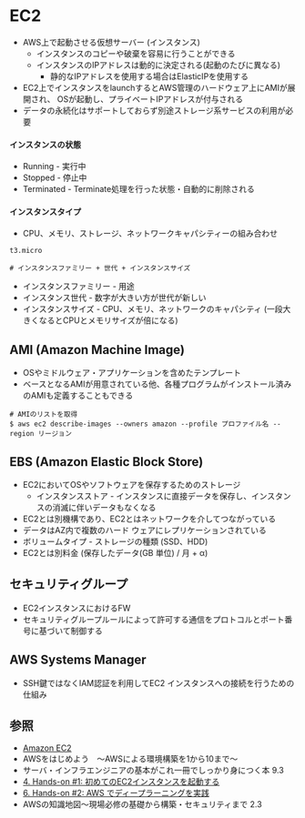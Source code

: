 # EC2
- AWS上で起動させる仮想サーバー (インスタンス)
  - インスタンスのコピーや破棄を容易に行うことができる
  - インスタンスのIPアドレスは動的に決定される(起動のたびに異なる)
    - 静的なIPアドレスを使用する場合はElasticIPを使用する
- EC2上でインスタンスをlaunchするとAWS管理のハードウェア上にAMIが展開され、
  OSが起動し、プライベートIPアドレスが付与される
- データの永続化はサポートしておらず別途ストレージ系サービスの利用が必要

#### インスタンスの状態
- Running - 実行中
- Stopped - 停止中
- Terminated - Terminate処理を行った状態・自動的に削除される

#### インスタンスタイプ
- CPU、メモリ、ストレージ、ネットワークキャパシティーの組み合わせ

```
t3.micro

# インスタンスファミリー + 世代 + インスタンスサイズ
```

- インスタンスファミリー - 用途
- インスタンス世代 - 数字が大きい方が世代が新しい
- インスタンスサイズ - CPU、メモリ、ネットワークのキャパシティ (一段大きくなるとCPUとメモリサイズが倍になる)

## AMI (Amazon Machine Image)
- OSやミドルウェア・アプリケーションを含めたテンプレート
- ベースとなるAMIが用意されている他、各種プログラムがインストール済みのAMIも定義することもできる

```
# AMIのリストを取得
$ aws ec2 describe-images --owners amazon --profile プロファイル名 --region リージョン
```

## EBS (Amazon Elastic Block Store)
- EC2においてOSやソフトウェアを保存するためのストレージ
  - インスタンスストア - インスタンスに直接データを保存し、インスタンスの消滅に伴いデータもなくなる
- EC2とは別機構であり、EC2とはネットワークを介してつながっている
- データはAZ内で複数のハード ウェアにレプリケーションされている
- ボリュームタイプ - ストレージの種類 (SSD、HDD)
- EC2とは別料金 (保存したデータ(GB 単位) / 月 + α)

## セキュリティグループ
- EC2インスタンスにおけるFW
- セキュリティグループルールによって許可する通信をプロトコルとポート番号に基づいて制御する

## AWS Systems Manager
- SSH鍵ではなくIAM認証を利用してEC2 インスタンスへの接続を行うための仕組み

## 参照
- [Amazon EC2](https://aws.amazon.com/jp/ec2/?nc2=h_ql_prod_fs_ec2)
- AWSをはじめよう　～AWSによる環境構築を1から10まで～
- サーバ・インフラエンジニアの基本がこれ一冊でしっかり身につく本 9.3
- [4. Hands-on #1: 初めてのEC2インスタンスを起動する](https://tomomano.github.io/learn-aws-by-coding/#sec_first_ec2)
- [6. Hands-on #2: AWS でディープラーニングを実践](https://tomomano.github.io/learn-aws-by-coding/#sec_jupyter_and_deep_learning)
- AWSの知識地図〜現場必修の基礎から構築・セキュリティまで 2.3
